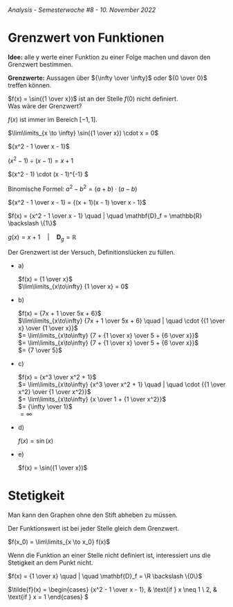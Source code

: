 ###### Analysis - Semesterwoche #8 - 10. November 2022

# Grenzwert von Funktionen

**Idee:** alle y werte einer Funktion zu einer Folge machen und davon den Grenzwert bestimmen.

**Grenzwerte:** Aussagen über ${\infty \over \infty}$ oder ${0 \over 0}$ treffen können.

$f(x) = \sin({1 \over x})$ ist an der Stelle $f(0)$ nicht definiert.\
Was wäre der Grenzwert?

$f(x)$ ist immer im Bereich $[-1,1]$.

$\lim\limits_{x \to \infty} \sin({1 \over x}) \cdot x = 0$

${x^2 - 1 \over x - 1}$

$(x^2 - 1) \div (x - 1) = x + 1$

$(x^2 - 1) \cdot (x - 1)^{-1} $

Binomische Formel: $a^2 - b^2 = (a + b)\cdot(a - b)$

${x^2 - 1 \over x - 1} = {(x + 1)(x - 1) \over x - 1}$

$f(x) = {x^2 - 1 \over x - 1} \quad | \quad \mathbf{D}_f = \mathbb{R} \backslash \{1\}$

$g(x) = x + 1 \quad | \quad \mathbf{D}_g = \mathbb{R}$

Der Grenzwert ist der Versuch, Definitionslücken zu füllen.

- a)

  $f(x) = {1 \over x}$\
  $\lim\limits_{x\to\infty} {1 \over x} = 0$

- b)

  $f(x) = {7x + 1 \over 5x + 6}$\
  $\lim\limits_{x\to\infty} {7x + 1 \over 5x + 6} \quad | \quad \cdot {{1 \over x} \over {1 \over x}}$\
  $= \lim\limits_{x\to\infty} {7 + {1 \over x} \over 5 + {6 \over x}}$\
  $= \lim\limits_{x\to\infty} {7 + {1 \over x} \over 5 + {6 \over x}}$\
  $= {7 \over 5}$

- c)

  $f(x) = {x^3 \over x^2 + 1}$\
  $= \lim\limits_{x\to\infty} {x^3 \over x^2 + 1} \quad | \quad \cdot {{1 \over x^2} \over {1 \over x^2}}$\
  $= \lim\limits_{x\to\infty} {x \over 1 + {1 \over x^2}}$\
  $= {\infty \over 1}$\
  $= \infty$

- d)

  $f(x) = \sin(x)$

- e)

  $f(x) = \sin({1 \over x})$

# Stetigkeit

Man kann den Graphen ohne den Stift abheben zu müssen.

Der Funktionswert ist bei jeder Stelle gleich dem Grenzwert.

$f(x_0) = \lim\limits_{x \to x_0} f(x)$

Wenn die Funktion an einer Stelle nicht definiert ist, interessiert uns die Stetigkeit an dem Punkt nicht.

$f(x) = {1 \over x} \quad | \quad \mathbf{D}_f = \R \backslash \{0\}$

$\tilde{f}(x) =
\begin{cases}
  {x^2 - 1 \over x - 1}, & \text{if } x \neq 1 \\
  2, & \text{if } x = 1
\end{cases}
$
